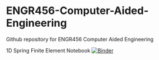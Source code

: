 # ENGR456-Computer-Aided-Engineering
Github repository for ENGR456 Computer Aided Engineering

1D Spring Finite Element Notebook [![Binder](https://mybinder.org/badge_logo.svg)](https://mybinder.org/v2/gh/drfridline/ENGR456-Computer-Aided-Engineering/master?filepath=SpringExample.ipynb)
